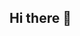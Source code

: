 ## Hi there 👋

<!--
**pranesh-k123/pranesh-k123** is a ✨ _special_ ✨ repository because its `README.md` (this file) appears on your GitHub profile.

Here are some ideas to get you started:

- 🔭 I’m currently working on learning computer science basics
- 🤔 I’m looking for help with Excel and Python data maniplution and analysis
- 📫 How to reach me: kalavala.pranesh@gmail.com
- 😄 Pronouns: he/him
- ⚡ Fun fact: I like to run
-->
